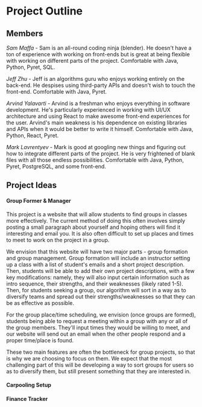 # Project Outline

## Members

*Sam Maffa* - Sam is an all-round coding ninja (blender). He doesn't have a ton of experience with working on front-ends but is great at being flexible with working on different parts of the project. Comfortable with Java, Python, Pyret, SQL.

*Jeff Zhu* - Jeff is an algorithms guru who enjoys working entirely on the back-end. He despises using third-party APIs and doesn't wish to touch the front-end. Comfortable with Java, Pyret.

*Arvind Yalavarti* - Arvind is a freshman who enjoys everything in software development. He's particularly experienced in working with UI/UX architecture and using React to make awesome front-end experiences for the user. Arvind's main weakness is his dependence on existing libraries and APIs when it would be better to write it himself. Comfortable with Java, Python, React, Pyret.

*Mark Lavrentyev* - Mark is good at googling new things and figuring out how to integrate different parts of the project. He is very frightened of blank files with all those endless possibilities. Comfortable with Java, Python, Pyret, PostgreSQL, and some front-end.

## Project Ideas

#### Group Former & Manager
This project is a website that will allow students to find groups in classes more effectively. The current method of doing this often involves simply posting a small paragraph about yourself and hoping others will find it interesting and email you. It is also often difficult to set up places and times to meet to work on the project in a group.

We envision that this website will have two major parts - group formation and group management. Group formation will include an instructor setting up a class with a list of student's emails and a short project description. Then, students will be able to add their own project descriptions, with a few key modifications: namely, they will also input certain information such as intro sequence, their strengths, and their weaknesses (likely rated 1-5). Then, for students seeking a group, our algorithm will sort in a way as to diversify teams and spread out their strengths/weaknesses so that they can be as effective as possible. 

For the group place/time scheduling, we envision (once groups are formed), students being able to request a meeting within a group with any or all of the group members. They'll input times they would be willing to meet, and our website will send out an email when the other people respond and a proper time/place is found.

These two main features are often the bottleneck for group projects, so that is why we are choosing to focus on them. We expect that the most challenging part of this will be developing a way to sort groups for users so as to diversify them, but still present something that they are interested in.

#### Carpooling Setup

#### Finance Tracker
